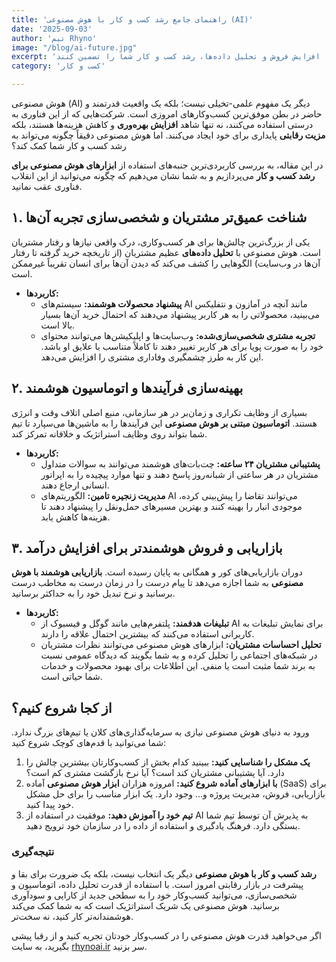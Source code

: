 ```yaml
---
title: 'راهنمای جامع رشد کسب و کار با هوش مصنوعی (AI)‎'
date: '2025-09-03'
author: 'تیم Rhyno'
image: "/blog/ai-future.jpg"
excerpt: 'کشف کنید که چگونه ابزارهای هوش مصنوعی می‌توانند با بهینه‌سازی فرآیندها، افزایش فروش و تحلیل داده‌ها، رشد کسب و کار شما را تضمین کنند.'
category: 'کسب و کار'

---
```


هوش مصنوعی (AI) دیگر یک مفهوم علمی-تخیلی نیست؛ بلکه یک واقعیت قدرتمند و حاضر در بطن موفق‌ترین کسب‌وکارهای امروزی است. شرکت‌هایی که از این فناوری به درستی استفاده می‌کنند، نه تنها شاهد **افزایش بهره‌وری** و کاهش هزینه‌ها هستند، بلکه **مزیت رقابتی** پایداری برای خود ایجاد می‌کنند. اما هوش مصنوعی دقیقاً چگونه می‌تواند به رشد کسب و کار شما کمک کند؟

در این مقاله، به بررسی کاربردی‌ترین جنبه‌های استفاده از **ابزارهای هوش مصنوعی برای رشد کسب و کار** می‌پردازیم و به شما نشان می‌دهیم که چگونه می‌توانید از این انقلاب فناوری عقب نمانید.



## ۱. شناخت عمیق‌تر مشتریان و شخصی‌سازی تجربه آن‌ها

یکی از بزرگ‌ترین چالش‌ها برای هر کسب‌وکاری، درک واقعی نیازها و رفتار مشتریان است. هوش مصنوعی با **تحلیل داده‌های** عظیم مشتریان (از تاریخچه خرید گرفته تا رفتار آن‌ها در وب‌سایت) الگوهایی را کشف می‌کند که دیدن آن‌ها برای انسان تقریباً غیرممکن است.

* **کاربردها:**
    * **پیشنهاد محصولات هوشمند:** سیستم‌های AI مانند آنچه در آمازون و نتفلیکس می‌بینید، محصولاتی را به هر کاربر پیشنهاد می‌دهند که احتمال خرید آن‌ها بسیار بالا است.
    * **تجربه مشتری شخصی‌سازی‌شده:** وب‌سایت‌ها و اپلیکیشن‌ها می‌توانند محتوای خود را به صورت پویا برای هر کاربر تغییر دهند تا کاملاً متناسب با علایق او باشد. این کار به طرز چشمگیری وفاداری مشتری را افزایش می‌دهد.

## ۲. بهینه‌سازی فرآیندها و اتوماسیون هوشمند

بسیاری از وظایف تکراری و زمان‌بر در هر سازمانی، منبع اصلی اتلاف وقت و انرژی هستند. **اتوماسیون مبتنی بر هوش مصنوعی** این فرآیندها را به ماشین‌ها می‌سپارد تا تیم شما بتواند روی وظایف استراتژیک و خلاقانه تمرکز کند.

* **کاربردها:**
    * **پشتیبانی مشتریان ۲۴ ساعته:** چت‌بات‌های هوشمند می‌توانند به سوالات متداول مشتریان در هر ساعتی از شبانه‌روز پاسخ دهند و تنها موارد پیچیده را به اپراتور انسانی ارجاع دهند.
    * **مدیریت زنجیره تامین:** الگوریتم‌های AI می‌توانند تقاضا را پیش‌بینی کرده، موجودی انبار را بهینه کنند و بهترین مسیرهای حمل‌ونقل را پیشنهاد دهند تا هزینه‌ها کاهش یابد.

## ۳. بازاریابی و فروش هوشمندتر برای افزایش درآمد

دوران بازاریابی‌های کور و همگانی به پایان رسیده است. **بازاریابی هوشمند با هوش مصنوعی** به شما اجازه می‌دهد تا پیام درست را در زمان درست به مخاطب درست برسانید و نرخ تبدیل خود را به حداکثر برسانید.

* **کاربردها:**
    * **تبلیغات هدفمند:** پلتفرم‌هایی مانند گوگل و فیسبوک از AI برای نمایش تبلیغات به کاربرانی استفاده می‌کنند که بیشترین احتمال علاقه را دارند.
    * **تحلیل احساسات مشتریان:** ابزارهای هوش مصنوعی می‌توانند نظرات مشتریان در شبکه‌های اجتماعی را تحلیل کرده و به شما بگویند که دیدگاه عمومی نسبت به برند شما مثبت است یا منفی. این اطلاعات برای بهبود محصولات و خدمات شما حیاتی است.

## از کجا شروع کنیم؟

ورود به دنیای هوش مصنوعی نیازی به سرمایه‌گذاری‌های کلان یا تیم‌های بزرگ ندارد. شما می‌توانید با قدم‌های کوچک شروع کنید:

1.  **یک مشکل را شناسایی کنید:** ببینید کدام بخش از کسب‌وکارتان بیشترین چالش را دارد. آیا پشتیبانی مشتریان کند است؟ آیا نرخ بازگشت مشتری کم است؟
2.  **با ابزارهای آماده شروع کنید:** امروزه هزاران **ابزار هوش مصنوعی** آماده (SaaS) برای بازاریابی، فروش، مدیریت پروژه و... وجود دارد. یک ابزار مناسب را برای حل مشکل خود پیدا کنید.
3.  **تیم خود را آموزش دهید:** موفقیت در استفاده از AI به پذیرش آن توسط تیم شما بستگی دارد. فرهنگ یادگیری و استفاده از داده را در سازمان خود ترویج دهید.

### نتیجه‌گیری

**رشد کسب و کار با هوش مصنوعی** دیگر یک انتخاب نیست، بلکه یک ضرورت برای بقا و پیشرفت در بازار رقابتی امروز است. با استفاده از قدرت تحلیل داده، اتوماسیون و شخصی‌سازی، می‌توانید کسب‌وکار خود را به سطحی جدید از کارایی و سودآوری برسانید. هوش مصنوعی یک شریک استراتژیک است که به شما کمک می‌کند هوشمندانه‌تر کار کنید، نه سخت‌تر.


اگر می‌خواهید قدرت هوش مصنوعی را در کسب‌وکار خودتان تجربه کنید و از رقبا پیشی بگیرید، به سایت [rhynoai.ir](http://rhynoai.ir) سر بزنید.